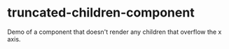 # truncated-children-component
Demo of a component that doesn't render any children that overflow the x axis.
